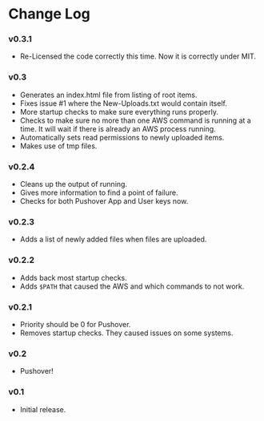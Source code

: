 # Change Log

### v0.3.1

- Re-Licensed the code correctly this time. Now it is correctly under MIT.

### v0.3

- Generates an index.html file from listing of root items.
- Fixes issue #1 where the New-Uploads.txt would contain itself.
- More startup checks to make sure everything runs properly.
- Checks to make sure no more than one AWS command is running at a time. It will wait if there is already an AWS process running.
- Automatically sets read permissions to newly uploaded items.
- Makes use of tmp files.

### v0.2.4

- Cleans up the output of running.
- Gives more information to find a point of failure.
- Checks for both Pushover App and User keys now.

### v0.2.3

- Adds a list of newly added files when files are uploaded.

### v0.2.2

- Adds back most startup checks.
- Adds `$PATH` that caused the AWS and which commands to not work.

### v0.2.1

- Priority should be 0 for Pushover.
- Removes startup checks. They caused issues on some systems.

### v0.2

- Pushover!

### v0.1

- Initial release.

